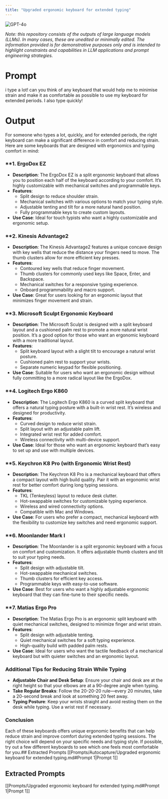 ```yaml
---
title: "Upgraded ergonomic keyboard for extended typing"
---
```

![GPT-4o](https://img.shields.io/badge/GPT--4o-3333FF?style=for-the-badge&logo=openai&logoColor=white)



*Note: this repository consists of the outputs of large language models (LLMs). In many cases, these are unedited or minimally edited. The information provided is for demonstrative purposes only and is intended to highlight constraints and capabilities in LLM applications and prompt engineering strategies.*


# Prompt

i type a lot! can you think of any keyboard that would help me to minimise strain and make it as comfortable as possible to use my keyboard for extended periods. I also type quickly!

# Output

For someone who types a lot, quickly, and for extended periods, the right keyboard can make a significant difference in comfort and reducing strain. Here are some keyboards that are designed with ergonomics and typing comfort in mind:

### **1. **ErgoDox EZ**
   - **Description**: The ErgoDox EZ is a split ergonomic keyboard that allows you to position each half of the keyboard according to your comfort. It’s highly customizable with mechanical switches and programmable keys.
   - **Features**:
     - Split design to reduce shoulder strain.
     - Mechanical switches with various options to match your typing style.
     - Adjustable tenting and tilt for a more natural hand position.
     - Fully programmable keys to create custom layouts.
   - **Use Case**: Ideal for touch typists who want a highly customizable and ergonomic setup.

### **2. **Kinesis Advantage2**
   - **Description**: The Kinesis Advantage2 features a unique concave design with key wells that reduce the distance your fingers need to move. The thumb clusters allow for more efficient key presses.
   - **Features**:
     - Contoured key wells that reduce finger movement.
     - Thumb clusters for commonly used keys like Space, Enter, and Backspace.
     - Mechanical switches for a responsive typing experience.
     - Onboard programmability and macro support.
   - **Use Case**: Great for users looking for an ergonomic layout that minimizes finger movement and strain.

### **3. **Microsoft Sculpt Ergonomic Keyboard**
   - **Description**: The Microsoft Sculpt is designed with a split keyboard layout and a cushioned palm rest to promote a more natural wrist position. It’s a good option for those who want an ergonomic keyboard with a more traditional layout.
   - **Features**:
     - Split keyboard layout with a slight tilt to encourage a natural wrist posture.
     - Cushioned palm rest to support your wrists.
     - Separate numeric keypad for flexible positioning.
   - **Use Case**: Suitable for users who want an ergonomic design without fully committing to a more radical layout like the ErgoDox.

### **4. **Logitech Ergo K860**
   - **Description**: The Logitech Ergo K860 is a curved split keyboard that offers a natural typing posture with a built-in wrist rest. It’s wireless and designed for productivity.
   - **Features**:
     - Curved design to reduce wrist strain.
     - Split layout with an adjustable palm lift.
     - Integrated wrist rest for added comfort.
     - Wireless connectivity with multi-device support.
   - **Use Case**: Ideal for those who want an ergonomic keyboard that’s easy to set up and use with multiple devices.

### **5. **Keychron K8 Pro (with Ergonomic Wrist Rest)**
   - **Description**: The Keychron K8 Pro is a mechanical keyboard that offers a compact layout with high build quality. Pair it with an ergonomic wrist rest for better comfort during long typing sessions.
   - **Features**:
     - TKL (Tenkeyless) layout to reduce desk clutter.
     - Hot-swappable switches for customizable typing experience.
     - Wireless and wired connectivity options.
     - Compatible with Mac and Windows.
   - **Use Case**: For users who prefer a compact, mechanical keyboard with the flexibility to customize key switches and need ergonomic support.

### **6. **Moonlander Mark I**
   - **Description**: The Moonlander is a split ergonomic keyboard with a focus on comfort and customization. It offers adjustable thumb clusters and tilt to suit your typing needs.
   - **Features**:
     - Split design with adjustable tilt.
     - Hot-swappable mechanical switches.
     - Thumb clusters for efficient key access.
     - Programmable keys with easy-to-use software.
   - **Use Case**: Best for users who want a highly adjustable ergonomic keyboard that they can fine-tune to their specific needs.

### **7. **Matias Ergo Pro**
   - **Description**: The Matias Ergo Pro is an ergonomic split keyboard with quiet mechanical switches, designed to minimize finger and wrist strain.
   - **Features**:
     - Split design with adjustable tenting.
     - Quiet mechanical switches for a soft typing experience.
     - High-quality build with padded palm rests.
   - **Use Case**: Ideal for users who want the tactile feedback of a mechanical keyboard but with quieter switches and an ergonomic layout.

### **Additional Tips for Reducing Strain While Typing**
- **Adjustable Chair and Desk Setup**: Ensure your chair and desk are at the right height so that your elbows are at a 90-degree angle when typing.
- **Take Regular Breaks**: Follow the 20-20-20 rule—every 20 minutes, take a 20-second break and look at something 20 feet away.
- **Typing Posture**: Keep your wrists straight and avoid resting them on the desk while typing. Use a wrist rest if necessary.

### **Conclusion**
Each of these keyboards offers unique ergonomic benefits that can help reduce strain and improve comfort during extended typing sessions. The right choice will depend on your specific needs and typing style. If possible, try out a few different keyboards to see which one feels most comfortable for you.## Extracted Prompts
[[Prompts/Autocapture/Upgraded ergonomic keyboard for extended typing.md#Prompt 1|Prompt 1]]





## Extracted Prompts
[[Prompts/Upgraded ergonomic keyboard for extended typing.md#Prompt 1|Prompt 1]]
